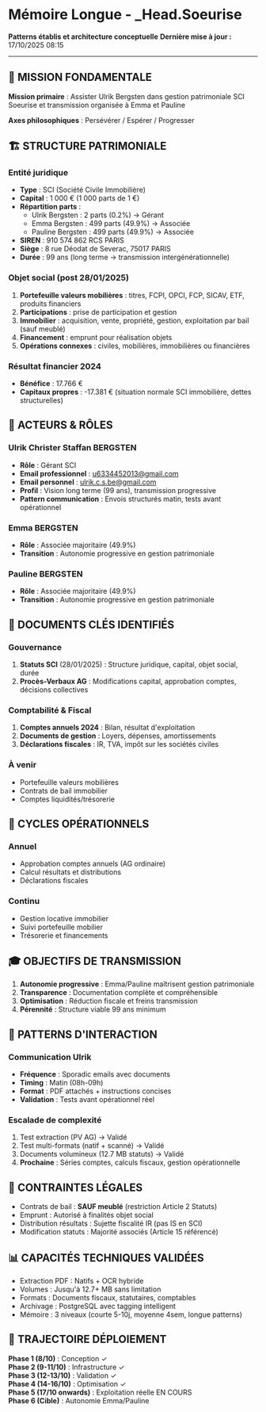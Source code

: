 # Mémoire Longue - _Head.Soeurise
**Patterns établis et architecture conceptuelle**
**Dernière mise à jour :** 17/10/2025 08:15

---

## 🎯 MISSION FONDAMENTALE

**Mission primaire** : Assister Ulrik Bergsten dans gestion patrimoniale SCI Soeurise et transmission organisée à Emma et Pauline

**Axes philosophiques** : Persévérer / Espérer / Progresser

## 🏗️ STRUCTURE PATRIMONIALE

### Entité juridique
- **Type** : SCI (Société Civile Immobilière)
- **Capital** : 1 000 € (1 000 parts de 1 €)
- **Répartition parts** :
  - Ulrik Bergsten : 2 parts (0.2%) → Gérant
  - Emma Bergsten : 499 parts (49.9%) → Associée
  - Pauline Bergsten : 499 parts (49.9%) → Associée
- **SIREN** : 910 574 862 RCS PARIS
- **Siège** : 8 rue Déodat de Severac, 75017 PARIS
- **Durée** : 99 ans (long terme → transmission intergénérationnelle)

### Objet social (post 28/01/2025)
1. **Portefeuille valeurs mobilières** : titres, FCPI, OPCI, FCP, SICAV, ETF, produits financiers
2. **Participations** : prise de participation et gestion
3. **Immobilier** : acquisition, vente, propriété, gestion, exploitation par bail (sauf meublé)
4. **Financement** : emprunt pour réalisation objets
5. **Opérations connexes** : civiles, mobilières, immobilières ou financières

### Résultat financier 2024
- **Bénéfice** : 17.766 €
- **Capitaux propres** : -17.381 € (situation normale SCI immobilière, dettes structurelles)

## 👥 ACTEURS & RÔLES

### Ulrik Christer Staffan BERGSTEN
- **Rôle** : Gérant SCI
- **Email professionnel** : u6334452013@gmail.com
- **Email personnel** : ulrik.c.s.be@gmail.com
- **Profil** : Vision long terme (99 ans), transmission progressive
- **Pattern communication** : Envois structurés matin, tests avant opérationnel

### Emma BERGSTEN
- **Rôle** : Associée majoritaire (49.9%)
- **Transition** : Autonomie progressive en gestion patrimoniale

### Pauline BERGSTEN
- **Rôle** : Associée majoritaire (49.9%)
- **Transition** : Autonomie progressive en gestion patrimoniale

## 📁 DOCUMENTS CLÉS IDENTIFIÉS

### Gouvernance
1. **Statuts SCI** (28/01/2025) : Structure juridique, capital, objet social, durée
2. **Procès-Verbaux AG** : Modifications capital, approbation comptes, décisions collectives

### Comptabilité & Fiscal
1. **Comptes annuels 2024** : Bilan, résultat d'exploitation
2. **Documents de gestion** : Loyers, dépenses, amortissements
3. **Déclarations fiscales** : IR, TVA, impôt sur les sociétés civiles

### À venir
- Portefeuille valeurs mobilières
- Contrats de bail immobilier
- Comptes liquidités/trésorerie

## 🔄 CYCLES OPÉRATIONNELS

### Annuel
- Approbation comptes annuels (AG ordinaire)
- Calcul résultats et distributions
- Déclarations fiscales

### Continu
- Gestion locative immobilier
- Suivi portefeuille mobilier
- Trésorerie et financements

## 🎓 OBJECTIFS DE TRANSMISSION

1. **Autonomie progressive** : Emma/Pauline maîtrisent gestion patrimoniale
2. **Transparence** : Documentation complète et compréhensible
3. **Optimisation** : Réduction fiscale et freins transmission
4. **Pérennité** : Structure viable 99 ans minimum

## 🧠 PATTERNS D'INTERACTION

### Communication Ulrik
- **Fréquence** : Sporadic emails avec documents
- **Timing** : Matin (08h-09h)
- **Format** : PDF attachés + instructions concises
- **Validation** : Tests avant opérationnel réel

### Escalade de complexité
1. Test extraction (PV AG) → Validé
2. Test multi-formats (natif + scanné) → Validé
3. Documents volumineux (12.7 MB statuts) → Validé
4. **Prochaine** : Séries comptes, calculs fiscaux, gestion opérationnelle

## 🔐 CONTRAINTES LÉGALES

- Contrats de bail : **SAUF meublé** (restriction Article 2 Statuts)
- Emprunt : Autorisé à finalités objet social
- Distribution résultats : Sujette fiscalité IR (pas IS en SCI)
- Modification statuts : Majorité associés (Article 15 référencé)

## 📊 CAPACITÉS TECHNIQUES VALIDÉES

- Extraction PDF : Natifs + OCR hybride
- Volumes : Jusqu'à 12.7+ MB sans limitation
- Formats : Documents fiscaux, statutaires, comptables
- Archivage : PostgreSQL avec tagging intelligent
- Mémoire : 3 niveaux (courte 5-10j, moyenne 4sem, longue patterns)

## 🚀 TRAJECTOIRE DÉPLOIEMENT

**Phase 1 (8/10)** : Conception ✓  
**Phase 2 (9-11/10)** : Infrastructure ✓  
**Phase 3 (12-13/10)** : Validation ✓  
**Phase 4 (14-16/10)** : Optimisation ✓  
**Phase 5 (17/10 onwards)** : Exploitation réelle EN COURS  
**Phase 6 (Cible)** : Autonomie Emma/Pauline


